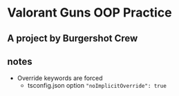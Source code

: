 # Valorant Guns OOP Practice

## A project by Burgershot Crew

## notes

- Override keywords are forced
  - tsconfig.json option `"noImplicitOverride": true`
